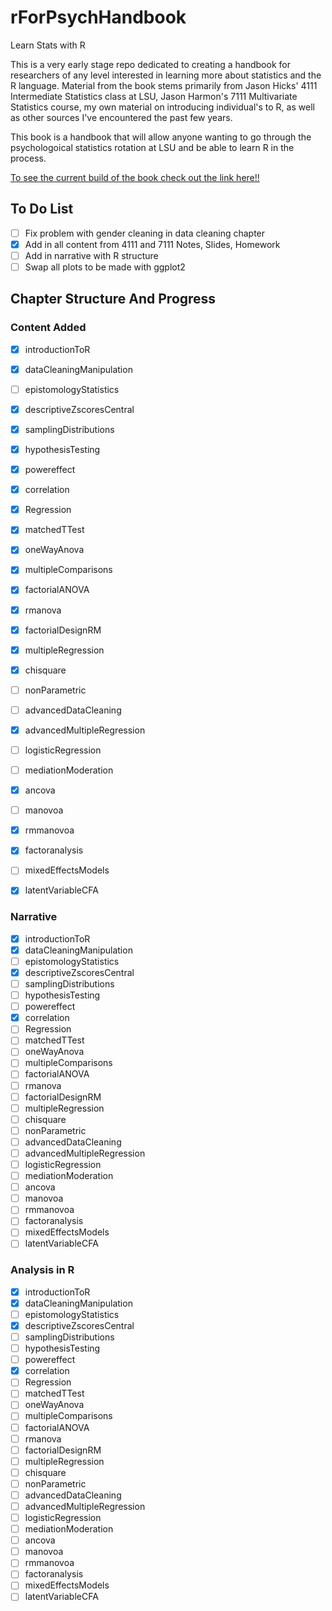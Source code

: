 # rForPsychHandbook

Learn Stats with R

This is a very early stage repo dedicated to creating a handbook for researchers of any level interested in learning more about statistics and the R language.
Material from the book stems primarily from Jason Hicks' 4111 Intermediate Statistics class at LSU, Jason Harmon's 7111 Multivariate Statistics course, my own material on introducing individual's to R, as well as other sources I've encountered the past few years.

This book is a handbook that will allow anyone wanting to go through the psychologoical statistics rotation at LSU and be able to learn R in the process.

[To see the current build of the book check out the link here!!](https://davidjohnbaker1.github.io/rForPsychHandbook/)

## To Do List

* [ ] Fix problem with gender cleaning in data cleaning chapter
* [X] Add in all content from 4111 and 7111 Notes, Slides, Homework
* [ ] Add in narrative with R structure
* [ ] Swap all plots to be made with ggplot2

## Chapter Structure And Progress

### Content Added  

* [X] introductionToR
* [X] dataCleaningManipulation
* [ ] epistomologyStatistics
* [X] descriptiveZscoresCentral
* [X] samplingDistributions
* [X] hypothesisTesting
* [X] powereffect
* [X] correlation
* [X] Regression
* [X] matchedTTest
* [X] oneWayAnova
* [X] multipleComparisons
* [X] factorialANOVA
* [X] rmanova
* [X] factorialDesignRM
* [X] multipleRegression
* [X] chisquare
* [ ] nonParametric
* [ ] advancedDataCleaning
* [X] advancedMultipleRegression
* [ ] logisticRegression
* [ ] mediationModeration
* [X] ancova
* [ ] manovoa
* [X] rmmanovoa
* [X] factoranalysis
* [ ] mixedEffectsModels
* [X] latentVariableCFA


### Narrative

* [X] introductionToR
* [X] dataCleaningManipulation
* [ ] epistomologyStatistics
* [X] descriptiveZscoresCentral
* [ ] samplingDistributions
* [ ] hypothesisTesting
* [ ] powereffect
* [X] correlation
* [ ] Regression
* [ ] matchedTTest
* [ ] oneWayAnova
* [ ] multipleComparisons
* [ ] factorialANOVA
* [ ] rmanova
* [ ] factorialDesignRM
* [ ] multipleRegression
* [ ] chisquare
* [ ] nonParametric
* [ ] advancedDataCleaning
* [ ] advancedMultipleRegression
* [ ] logisticRegression
* [ ] mediationModeration
* [ ] ancova
* [ ] manovoa
* [ ] rmmanovoa
* [ ] factoranalysis
* [ ] mixedEffectsModels
* [ ] latentVariableCFA

### Analysis in R

* [X] introductionToR
* [X] dataCleaningManipulation
* [ ] epistomologyStatistics
* [X] descriptiveZscoresCentral
* [ ] samplingDistributions
* [ ] hypothesisTesting
* [ ] powereffect
* [X] correlation
* [ ] Regression
* [ ] matchedTTest
* [ ] oneWayAnova
* [ ] multipleComparisons
* [ ] factorialANOVA
* [ ] rmanova
* [ ] factorialDesignRM
* [ ] multipleRegression
* [ ] chisquare
* [ ] nonParametric
* [ ] advancedDataCleaning
* [ ] advancedMultipleRegression
* [ ] logisticRegression
* [ ] mediationModeration
* [ ] ancova
* [ ] manovoa
* [ ] rmmanovoa
* [ ] factoranalysis
* [ ] mixedEffectsModels
* [ ] latentVariableCFA
